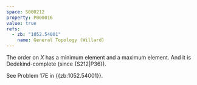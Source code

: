 ```yaml
---
space: S000212
property: P000016
value: true
refs:
  - zb: "1052.54001"
    name: General Topology (Willard)
---
```


The order on $X$ has a minimum element and a maximum element.
And it is Dedekind-complete
(since {S212|P36}).

See Problem 17E in {{zb:1052.54001}}.
